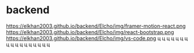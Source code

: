 # backend
https://elkhan2003.github.io/backend/Elcho/img/framer-motion-react.png
https://elkhan2003.github.io/backend/Elcho/img/react-bootstrap.png
https://elkhan2003.github.io/backend/Elcho/img/vs-code.png
ц
ц
ц
ц
ц
ц
ц
ц
ц
ц
ц
ц
ц
ц
ц
ц
ц
